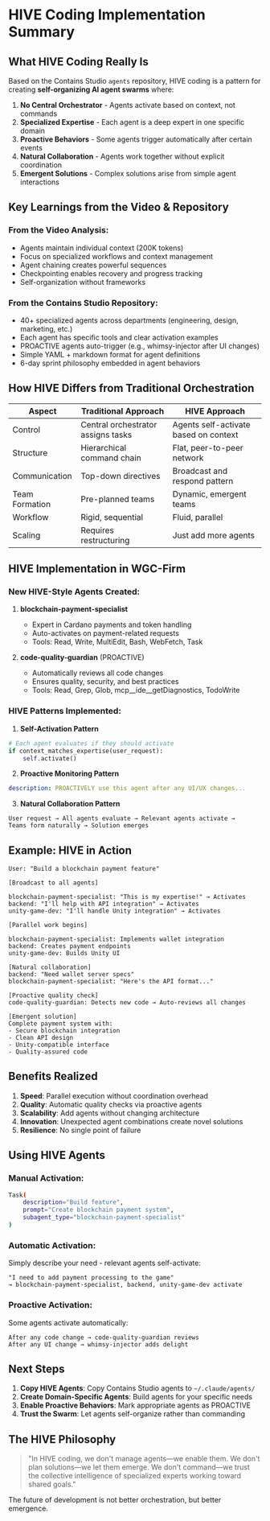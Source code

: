 # HIVE Coding Implementation Summary

## What HIVE Coding Really Is

Based on the Contains Studio `agents` repository, HIVE coding is a pattern for creating **self-organizing AI agent swarms** where:

1. **No Central Orchestrator** - Agents activate based on context, not commands
2. **Specialized Expertise** - Each agent is a deep expert in one specific domain
3. **Proactive Behaviors** - Some agents trigger automatically after certain events
4. **Natural Collaboration** - Agents work together without explicit coordination
5. **Emergent Solutions** - Complex solutions arise from simple agent interactions

## Key Learnings from the Video & Repository

### From the Video Analysis:
- Agents maintain individual context (200K tokens)
- Focus on specialized workflows and context management
- Agent chaining creates powerful sequences
- Checkpointing enables recovery and progress tracking
- Self-organization without frameworks

### From the Contains Studio Repository:
- 40+ specialized agents across departments (engineering, design, marketing, etc.)
- Each agent has specific tools and clear activation examples
- PROACTIVE agents auto-trigger (e.g., whimsy-injector after UI changes)
- Simple YAML + markdown format for agent definitions
- 6-day sprint philosophy embedded in agent behaviors

## How HIVE Differs from Traditional Orchestration

| Aspect | Traditional Approach | HIVE Approach |
|--------|---------------------|---------------|
| Control | Central orchestrator assigns tasks | Agents self-activate based on context |
| Structure | Hierarchical command chain | Flat, peer-to-peer network |
| Communication | Top-down directives | Broadcast and respond pattern |
| Team Formation | Pre-planned teams | Dynamic, emergent teams |
| Workflow | Rigid, sequential | Fluid, parallel |
| Scaling | Requires restructuring | Just add more agents |

## HIVE Implementation in WGC-Firm

### New HIVE-Style Agents Created:

1. **blockchain-payment-specialist**
   - Expert in Cardano payments and token handling
   - Auto-activates on payment-related requests
   - Tools: Read, Write, MultiEdit, Bash, WebFetch, Task

2. **code-quality-guardian** (PROACTIVE)
   - Automatically reviews all code changes
   - Ensures quality, security, and best practices
   - Tools: Read, Grep, Glob, mcp__ide__getDiagnostics, TodoWrite

### HIVE Patterns Implemented:

1. **Self-Activation Pattern**
```python
# Each agent evaluates if they should activate
if context_matches_expertise(user_request):
    self.activate()
```

2. **Proactive Monitoring Pattern**
```yaml
description: PROACTIVELY use this agent after any UI/UX changes...
```

3. **Natural Collaboration Pattern**
```
User request → All agents evaluate → Relevant agents activate → 
Teams form naturally → Solution emerges
```

## Example: HIVE in Action

```
User: "Build a blockchain payment feature"

[Broadcast to all agents]

blockchain-payment-specialist: "This is my expertise!" → Activates
backend: "I'll help with API integration" → Activates
unity-game-dev: "I'll handle Unity integration" → Activates

[Parallel work begins]

blockchain-payment-specialist: Implements wallet integration
backend: Creates payment endpoints
unity-game-dev: Builds Unity UI

[Natural collaboration]
backend: "Need wallet server specs"
blockchain-payment-specialist: "Here's the API format..."

[Proactive quality check]
code-quality-guardian: Detects new code → Auto-reviews all changes

[Emergent solution]
Complete payment system with:
- Secure blockchain integration
- Clean API design
- Unity-compatible interface
- Quality-assured code
```

## Benefits Realized

1. **Speed**: Parallel execution without coordination overhead
2. **Quality**: Automatic quality checks via proactive agents
3. **Scalability**: Add agents without changing architecture
4. **Innovation**: Unexpected agent combinations create novel solutions
5. **Resilience**: No single point of failure

## Using HIVE Agents

### Manual Activation:
```bash
Task(
    description="Build feature",
    prompt="Create blockchain payment system",
    subagent_type="blockchain-payment-specialist"
)
```

### Automatic Activation:
Simply describe your need - relevant agents self-activate:
```
"I need to add payment processing to the game"
→ blockchain-payment-specialist, backend, unity-game-dev activate
```

### Proactive Activation:
Some agents activate automatically:
```
After any code change → code-quality-guardian reviews
After any UI change → whimsy-injector adds delight
```

## Next Steps

1. **Copy HIVE Agents**: Copy Contains Studio agents to `~/.claude/agents/`
2. **Create Domain-Specific Agents**: Build agents for your specific needs
3. **Enable Proactive Behaviors**: Mark appropriate agents as PROACTIVE
4. **Trust the Swarm**: Let agents self-organize rather than commanding

## The HIVE Philosophy

> "In HIVE coding, we don't manage agents—we enable them. We don't plan solutions—we let them emerge. We don't command—we trust the collective intelligence of specialized experts working toward shared goals."

The future of development is not better orchestration, but better emergence.